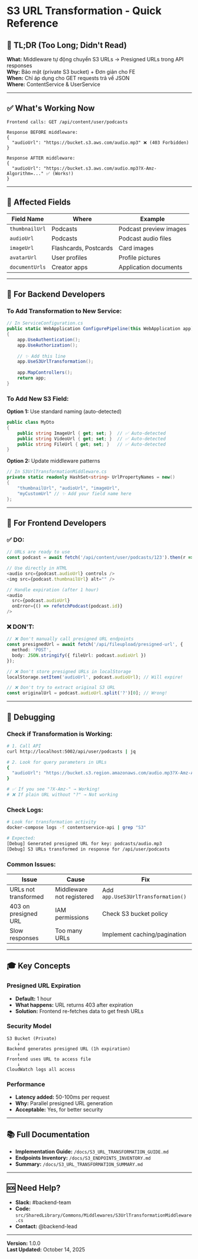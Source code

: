 # S3 URL Transformation - Quick Reference

## 🚀 TL;DR (Too Long; Didn't Read)

**What:** Middleware tự động chuyển S3 URLs → Presigned URLs trong API responses  
**Why:** Bảo mật (private S3 bucket) + Đơn giản cho FE  
**When:** Chỉ áp dụng cho GET requests trả về JSON  
**Where:** ContentService & UserService  

---

## ✅ What's Working Now

```
Frontend calls: GET /api/content/user/podcasts

Response BEFORE middleware:
{
  "audioUrl": "https://bucket.s3.aws.com/audio.mp3" ❌ (403 Forbidden)
}

Response AFTER middleware:
{
  "audioUrl": "https://bucket.s3.aws.com/audio.mp3?X-Amz-Algorithm=..." ✅ (Works!)
}
```

---

## 🎯 Affected Fields

| Field Name | Where | Example |
|------------|-------|---------|
| `thumbnailUrl` | Podcasts | Podcast preview images |
| `audioUrl` | Podcasts | Podcast audio files |
| `imageUrl` | Flashcards, Postcards | Card images |
| `avatarUrl` | User profiles | Profile pictures |
| `documentUrls` | Creator apps | Application documents |

---

## 📝 For Backend Developers

### To Add Transformation to New Service:

```csharp
// In ServiceConfiguration.cs
public static WebApplication ConfigurePipeline(this WebApplication app)
{
    app.UseAuthentication();
    app.UseAuthorization();
    
    // ✨ Add this line
    app.UseS3UrlTransformation();
    
    app.MapControllers();
    return app;
}
```

### To Add New S3 Field:

**Option 1:** Use standard naming (auto-detected)
```csharp
public class MyDto
{
    public string ImageUrl { get; set; }  // ✅ Auto-detected
    public string VideoUrl { get; set; }  // ✅ Auto-detected
    public string FileUrl { get; set; }   // ✅ Auto-detected
}
```

**Option 2:** Update middleware patterns
```csharp
// In S3UrlTransformationMiddleware.cs
private static readonly HashSet<string> UrlPropertyNames = new()
{
    "thumbnailUrl", "audioUrl", "imageUrl",
    "myCustomUrl" // ✨ Add your field name here
};
```

---

## 📱 For Frontend Developers

### ✅ DO:
```typescript
// URLs are ready to use
const podcast = await fetch('/api/content/user/podcasts/123').then(r => r.json());

// Use directly in HTML
<audio src={podcast.audioUrl} controls />
<img src={podcast.thumbnailUrl} alt="" />

// Handle expiration (after 1 hour)
<audio 
  src={podcast.audioUrl} 
  onError={() => refetchPodcast(podcast.id)}
/>
```

### ❌ DON'T:
```typescript
// ❌ Don't manually call presigned URL endpoints
const presignedUrl = await fetch('/api/fileupload/presigned-url', {
  method: 'POST',
  body: JSON.stringify({ fileUrl: podcast.audioUrl })
});

// ❌ Don't store presigned URLs in localStorage
localStorage.setItem('audioUrl', podcast.audioUrl); // Will expire!

// ❌ Don't try to extract original S3 URL
const originalUrl = podcast.audioUrl.split('?')[0]; // Wrong!
```

---

## 🔧 Debugging

### Check if Transformation is Working:

```bash
# 1. Call API
curl http://localhost:5002/api/user/podcasts | jq

# 2. Look for query parameters in URLs
{
  "audioUrl": "https://bucket.s3.region.amazonaws.com/audio.mp3?X-Amz-Algorithm=AWS4-HMAC-SHA256&X-Amz-Credential=..."
}

# ✅ If you see "?X-Amz-" → Working!
# ❌ If plain URL without "?" → Not working
```

### Check Logs:

```bash
# Look for transformation activity
docker-compose logs -f contentservice-api | grep "S3"

# Expected:
[Debug] Generated presigned URL for key: podcasts/audio.mp3
[Debug] S3 URLs transformed in response for /api/user/podcasts
```

### Common Issues:

| Issue | Cause | Fix |
|-------|-------|-----|
| URLs not transformed | Middleware not registered | Add `app.UseS3UrlTransformation()` |
| 403 on presigned URL | IAM permissions | Check S3 bucket policy |
| Slow responses | Too many URLs | Implement caching/pagination |

---

## 🎓 Key Concepts

### Presigned URL Expiration
- **Default:** 1 hour
- **What happens:** URL returns 403 after expiration
- **Solution:** Frontend re-fetches data to get fresh URLs

### Security Model
```
S3 Bucket (Private) 
    ↓
Backend generates presigned URL (1h expiration)
    ↓
Frontend uses URL to access file
    ↓
CloudWatch logs all access
```

### Performance
- **Latency added:** 50-100ms per request
- **Why:** Parallel presigned URL generation
- **Acceptable:** Yes, for better security

---

## 📚 Full Documentation

- **Implementation Guide:** `/docs/S3_URL_TRANSFORMATION_GUIDE.md`
- **Endpoints Inventory:** `/docs/S3_ENDPOINTS_INVENTORY.md`
- **Summary:** `/docs/S3_URL_TRANSFORMATION_SUMMARY.md`

---

## 🆘 Need Help?

- **Slack:** #backend-team
- **Code:** `src/SharedLibrary/Commons/Middlewares/S3UrlTransformationMiddleware.cs`
- **Contact:** @backend-lead

---

**Version:** 1.0.0  
**Last Updated:** October 14, 2025

